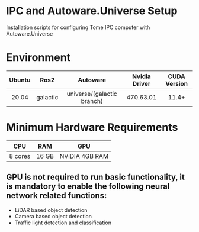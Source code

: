 # IPC and Autoware.Universe Setup
Installation scripts for configuring Tome IPC computer with Autoware.Universe

# Environment 
|Ubuntu|Ros2|Autoware|Nvidia Driver|CUDA Version|
|:---:|:---:|:---:|:---:|:---:|
|20.04|galactic|universe/(galactic branch)|470.63.01|11.4+|

# Minimum Hardware Requirements 
|CPU|RAM|GPU|
|:---:|:---:|:---:|
|8 cores|16 GB|NVIDIA 4GB RAM|

## GPU is not required to run basic functionality, it is mandatory to enable the following neural network related functions:
* LiDAR based object detection
* Camera based object detection
* Traffic light detection and classification

